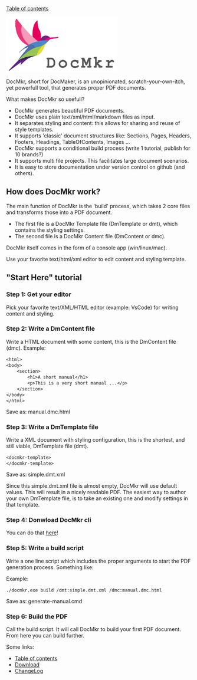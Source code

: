 [Table of contents](toc.md)

<img src="https://github.com/LetsWrappIt/DocMkr/blob/main/images/DocMkr_logo_1280x640.png" width="300" height="150">

DocMkr, short for DocMaker, is an unopinionated, scratch-your-own-itch, yet powerfull tool, that generates proper PDF documents.

What makes DocMkr so usefull?
- DocMkr generates beautiful PDF documents.
- DocMkr uses plain text/xml/html/markdown files as input.
- It separates styling and content: this allows for sharing and reuse of style templates.
- It supports 'classic' document structures like: Sections, Pages, Headers, Footers, Headings, TableOfContents, Images ... 
- DocMkr supports a conditional build process (write 1 tutorial, publish for 10 brands?)
- It supports multi file projects. This facilitates large document scenarios.
- It is easy to store documentation under version control on github (and others).


## How does DocMkr work?
The main function of DocMkr is the 'build' process, which takes 2 core files and transforms those into a PDF document.

- The first file is a DocMkr Template file (DmTemplate or dmt), which contains the styling settings.
- The second file is a DocMkr Content file (DmContent or dmc).

DocMkr itself comes in the form of a console app (win/linux/mac).

Use your favorite text/html/xml editor to edit content and styling template.

## "Start Here" tutorial

### Step 1: Get your editor
Pick your favorite text/XML/HTML editor (example: VsCode) for writing content and styling. 

### Step 2: Write a DmContent file
Write a HTML document with some content, this is the DmContent file (dmc).
Example:
```
<html>
<body>
    <section>
        <h1>A short manual</h1>
        <p>This is a very short manual ...</p>
    </section>
</body>
</html>
```
Save as: manual.dmc.html


### Step 3: Write a DmTemplate file
Write a XML document with styling configuration, this is the shortest, and still viable, DmTemplate file (dmt).
```
<docmkr-template>
</docmkr-template>
```
Save as: simple.dmt.xml

 Since this simple.dmt.xml file is almost empty, DocMkr will use default values. This will result in a nicely readable PDF. 
 The easiest way to author your own DmTemplate file, is to take an existing one and modify settings in that template.

### Step 4: Donwload DocMkr cli

You can do that [here](download.md)!


### Step 5: Write a build script

Write a one line script which includes the proper arguments to start the PDF generation process. Something like:

Example:
```
./docmkr.exe build /dmt:simple.dmt.xml /dmc:manual.dmc.html
```

Save as: generate-manual.cmd

### Step 6: Build the PDF
Call the build script. It will call DocMkr to build your first PDF document.
From here you can build further.



Some links:
- [Table of contents](toc.md)
- [Download](download.md)
- [ChangeLog](changelog.md)
